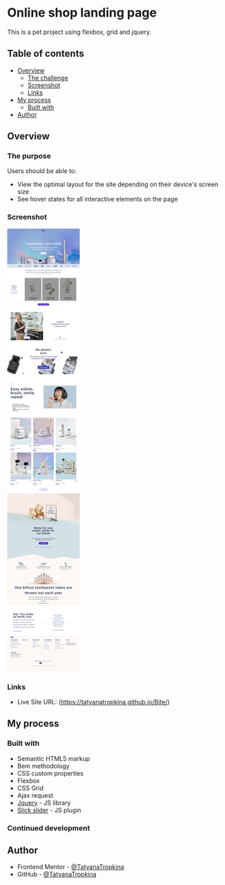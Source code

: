 # Online shop landing page 

This is a pet project using flexbox, grid and jquery.

## Table of contents

- [Overview](#overview)
  - [The challenge](#the-purpose)
  - [Screenshot](#screenshot)
  - [Links](#links)
- [My process](#my-process)
  - [Built with](#built-with)
- [Author](#author)

## Overview

### The purpose

Users should be able to:

- View the optimal layout for the site depending on their device's screen size
- See hover states for all interactive elements on the page

### Screenshot

![](images/Screenshot.jpg)

### Links

- Live Site URL: (https://tatyanatropkina.github.io/Bite/)

## My process

### Built with

- Semantic HTML5 markup
- Bem methodology
- CSS custom properties
- Flexbox
- CSS Grid
- Ajax request
- [Jquery](https://jquery.com/) - JS library
- [Slick slider](https://kenwheeler.github.io/slick/) - JS plugin

### Continued development

## Author

- Frontend Mentor - [@TatyanaTropkina](https://www.frontendmentor.io/profile/TatyanaTropkina)
- GitHub - [@TatyanaTropkina](https://github.com/TatyanaTropkina)
